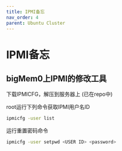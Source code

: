 ```yaml
---
title: IPMI备忘
nav_order: 4
parent: Ubuntu Cluster
---
```


# IPMI备忘

## bigMem0上IPMI的修改工具

下载IPMICFG，解压到服务器上 (已在repo中)

root运行下列命令获取IPMI用户名ID

```bash
ipmicfg -user list
```

运行重置密码命令

```bash
ipmicfg -user setpwd <USER ID> <password>
```


